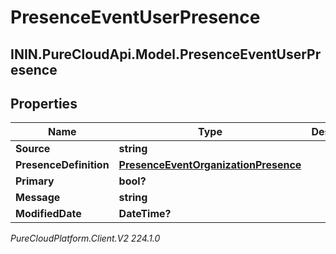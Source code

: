 # PresenceEventUserPresence

## ININ.PureCloudApi.Model.PresenceEventUserPresence

## Properties

|Name | Type | Description | Notes|
|------------ | ------------- | ------------- | -------------|
| **Source** | **string** |  | [optional] |
| **PresenceDefinition** | [**PresenceEventOrganizationPresence**](PresenceEventOrganizationPresence) |  | [optional] |
| **Primary** | **bool?** |  | [optional] |
| **Message** | **string** |  | [optional] |
| **ModifiedDate** | **DateTime?** |  | [optional] |



_PureCloudPlatform.Client.V2 224.1.0_
